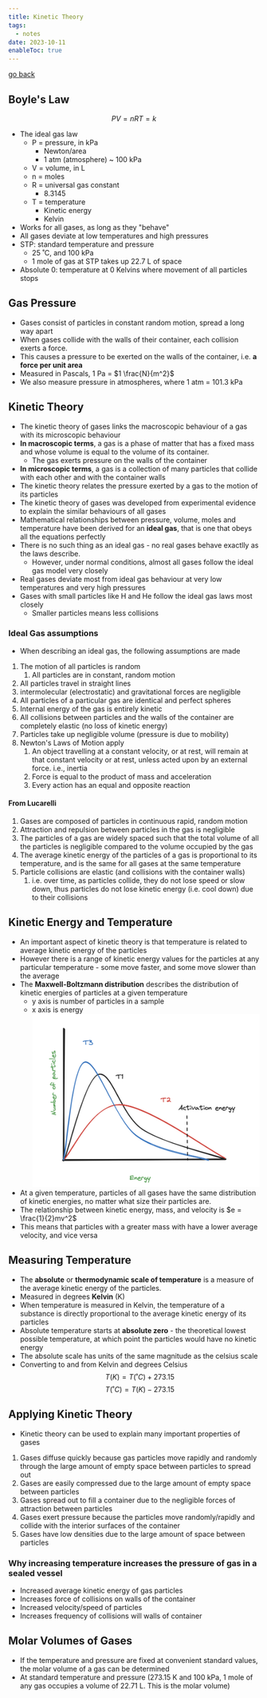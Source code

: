 ```yaml
---
title: Kinetic Theory
tags:
  - notes
date: 2023-10-11
enableToc: true
---
```



[go back](archive/11Subjects/11Chemistry.md)

## Boyle's Law

$$PV=nRT=k$$
- The ideal gas law
	- P = pressure, in kPa
		- Newton/area
		- 1 atm (atmosphere) ~ 100 kPa
	- V = volume, in L
	- n = moles
	- R = universal gas constant
		- 8.3145
	- T = temperature
		- Kinetic energy
		- Kelvin
- Works for all gases, as long as they "behave"
- All gases deviate at low temperatures and high pressures
- STP: standard temperature and pressure
	- 25 ˚C, and 100 kPa
	- 1 mole of gas at STP takes up 22.7 L of space
- Absolute 0: temperature at 0 Kelvins where movement of all particles stops

## Gas Pressure
- Gases consist of particles in constant random motion, spread a long way apart
- When gases collide with the walls of their container, each collision exerts a force. 
- This causes a pressure to be exerted on the walls of the container, i.e. **a force per unit area**
- Measured in Pascals, 1 Pa = $1 \frac{N}{m^2}$
- We also measure pressure in atmospheres, where 1 atm = 101.3 kPa

## Kinetic Theory
- The kinetic theory of gases links the macroscopic behaviour of a gas with its microscopic behaviour
- **In macroscopic terms**,  a gas is a phase of matter that has a fixed mass and whose volume is equal to the volume of its container. 
	- The gas exerts pressure on the walls of the container
- **In microscopic terms**, a gas is a collection of many particles that collide with each other and with the container walls
- The kinetic theory relates the pressure exerted by a gas to the motion of its particles
- The kinetic theory of gases was developed from experimental evidence to explain the similar behaviours of all gases
- Mathematical relationships between pressure, volume, moles and temperature have been derived for an **ideal gas**, that is one that obeys all the equations perfectly
- There is no such thing as an ideal gas - no real gases behave exactlly as the laws describe.
	- However, under normal conditions, almost all gases follow the ideal gas model very closely
- Real gases deviate most from ideal gas behaviour at very low temperatures and very high pressures
- Gases with small particles like H and He follow the ideal gas laws most closely
	- Smaller particles means less collisions

### Ideal Gas assumptions
- When describing an ideal gas, the following assumptions are made
1. The motion of all particles is random
	1. All particles are in constant, random motion
2. All particles travel in straight lines
3. intermolecular (electrostatic) and gravitational forces are negligible
4. All particles of a particular gas are identical and perfect spheres
5. Internal energy of the gas is entirely kinetic
6. All collisions between particles and the walls of the container are completely elastic (no loss of kinetic energy)
7. Particles take up negligible volume (pressure is due to mobility)
8. Newton's Laws of Motion apply
	1. An object travelling at a constant velocity, or at rest, will remain at that constant velocity or at rest, unless acted upon by an external force. i.e., inertia
	2. Force is equal to the product of mass and acceleration
	3. Every action has an equal and opposite reaction

#### From Lucarelli
1. Gases are composed of particles in continuous rapid, random motion
2. Attraction and repulsion between particles in the gas is negligible
3. The particles of a gas are widely spaced such that the total volume of all the particles is negligible compared to the volume occupied by the gas
4. The average kinetic energy of the particles of a gas is proportional to its temperature, and is the same for all gases at the same temperature
5. Particle collisions are elastic (and collisions with the container walls)
	1. i.e. over time, as particles collide, they do not lose speed or slow down, thus particles do not lose kinetic energy (i.e. cool down) due to their collisions
## Kinetic Energy and Temperature
- An important aspect of kinetic theory is that temperature is related to average kinetic energy of the particles
- However there is a range of kinetic energy values for the particles at any particular temperature - some move faster, and some move slower than the average
- The **Maxwell-Boltzmann distribution** describes the distribution of kinetic energies of particles at a given temperature
	- y axis is number of particles in a sample
	- x axis is energy
![](images/Screenshot%202023-08-08%20at%2012.58.49%20pm.png)
- At a given temperature, particles of all gases have the same distribution of kinetic energies, no matter what size their particles are. 
- The relationship between kinetic energy, mass, and velocity is $e = \frac{1}{2}mv^2$
- This means that particles with a greater mass with have a lower average velocity, and vice versa

## Measuring Temperature
- The **absolute** or **thermodynamic scale of temperature** is a measure of the average kinetic energy of the particles. 
- Measured in degrees **Kelvin** (K)
- When temperature is measured in Kelvin, the temperature of a substance is directly proportional to the average kinetic energy of its particles
- Absolute temperature starts at **absolute zero** - the theoretical lowest possible temperature, at which point the particles would have no kinetic energy
- The absolute scale has units of the same magnitude as the celsius scale
- Converting to and from Kelvin and degrees Celsius
$$T(K)=T(˚C)+273.15$$
$$T(˚C)=T(K)-273.15$$

## Applying Kinetic Theory
- Kinetic theory can be used to explain many important properties of gases
1. Gases diffuse quickly because gas particles move rapidly and randomly through the large amount of empty space between particles to spread out
2. Gases are easily compressed due to the large amount of empty space between particles
3. Gases spread out to fill a container due to the negligible forces of attraction between particles
4. Gases exert pressure because the particles move randomly/rapidly and collide with the interior surfaces of the container
5. Gases have low densities due to the large amount of space between particles

### Why increasing temperature increases the pressure of gas in a sealed vessel
- Increased average kinetic energy of gas particles
- Increases force of collisions on walls of the container
- Increased velocity/speed of particles
- Increases frequency of collisions will walls of container

## Molar Volumes of Gases
- If the temperature and pressure are fixed at convenient standard values, the molar volume of a gas can be determined
- At standard temperature and pressure (273.15 K and 100 kPa, 1 mole of any gas occupies a volume of 22.71 L. This is the molar volume)
